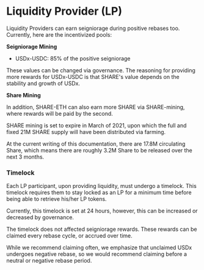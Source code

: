 # Liquidity Provider \(LP\)

Liquidity Providers can earn seigniorage during positive rebases too. Currently, here are the incentivized pools:

**Seigniorage Mining**

* USDx-USDC: 85% of the positive seigniorage

These values can be changed via governance. The reasoning for providing more rewards for USDx-USDC is that SHARE's value depends on the stability and growth of USDx.

**Share Mining**

In addition, SHARE-ETH can also earn more SHARE via SHARE-mining, where rewards will be paid by the second.

SHARE mining is set to expire in March of 2021, upon which the full and fixed 21M SHARE supply will have been distributed via farming.

At the current writing of this documentation, there are 17.8M circulating Share, which means there are roughly 3.2M Share to be released over the next 3 months.

### Timelock

Each LP participant, upon providing liquidity, must undergo a timelock. This timelock requires them to stay locked as an LP for a minimum time before being able to retrieve his/her LP tokens.

Currently, this timelock is set at 24 hours, however, this can be increased or decreased by governance.

The timelock does not affected seigniorage rewards. These rewards can be claimed every rebase cycle, or accrued over time.

While we recommend claiming often, we emphasize that unclaimed USDx undergoes negative rebase, so we would recommend claiming before a neutral or negative rebase period.

